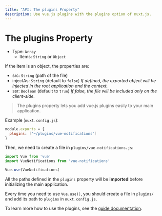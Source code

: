 ```yaml
---
title: "API: The plugins Property"
description: Use vue.js plugins with the plugins option of nuxt.js.
---
```


# The plugins Property

- Type: `Array`
  - Items: `String` or `Object`

If the item is an object, the properties are:

  - src: `String` (path of the file)
  - injectAs: `String` (default to `false`) *If defined, the exported object will be injected in the root application and the context.*
  - ssr: `Boolean` (default to `true`) *If false, the file will be included only on the client-side.*


> The plugins property lets you add vue.js plugins easily to your main application.

Example (`nuxt.config.js`):
```js
module.exports = {
  plugins: ['~/plugins/vue-notifications']
}
```

Then, we need to create a file in `plugins/vue-notifications.js`:
```js
import Vue from 'vue'
import VueNotifications from 'vue-notifications'

Vue.use(VueNotifications)
```

All the paths defined in the `plugins` property will be **imported** before initializing the main application.

Every time you need to use `Vue.use()`, you should create a file in `plugins/` and add its path to `plugins` in `nuxt.config.js`.

To learn more how to use the plugins, see the [guide documentation](/guide/plugins#vue-plugins).
